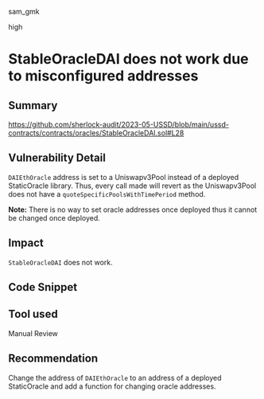 sam_gmk

high

# StableOracleDAI does not work due to misconfigured addresses

## Summary
https://github.com/sherlock-audit/2023-05-USSD/blob/main/ussd-contracts/contracts/oracles/StableOracleDAI.sol#L28
## Vulnerability Detail
`DAIEthOracle` address is set to a Uniswapv3Pool instead of a deployed StaticOracle library. Thus, every call made will revert as the Uniswapv3Pool does not have a `quoteSpecificPoolsWithTimePeriod` method. 

**Note:** There is no way to set oracle addresses once deployed thus it cannot be changed once deployed.
## Impact
`StableOracleDAI` does not work.
## Code Snippet

## Tool used

Manual Review

## Recommendation
Change the address of `DAIEthOracle` to an address of a deployed StaticOracle and add a function for changing oracle addresses.